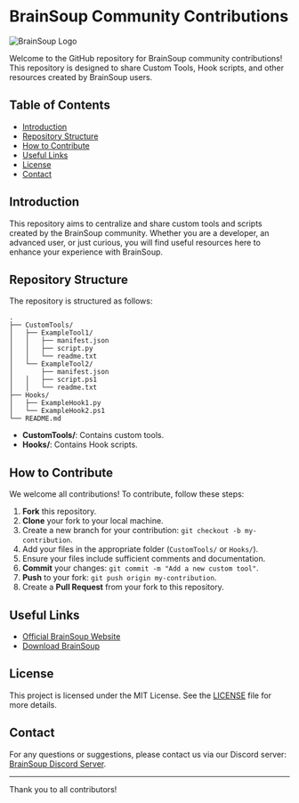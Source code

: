# BrainSoup Community Contributions

![BrainSoup Logo](https://www.nurgo-software.com/images/BrainSoup/BrainSoupCard256.png)

Welcome to the GitHub repository for BrainSoup community contributions! This repository is designed to share Custom Tools, Hook scripts, and other resources created by BrainSoup users.

## Table of Contents

- [Introduction](#introduction)
- [Repository Structure](#repository-structure)
- [How to Contribute](#how-to-contribute)
- [Useful Links](#useful-links)
- [License](#license)
- [Contact](#contact)

## Introduction

This repository aims to centralize and share custom tools and scripts created by the BrainSoup community. Whether you are a developer, an advanced user, or just curious, you will find useful resources here to enhance your experience with BrainSoup.

## Repository Structure

The repository is structured as follows:
```
.
├── CustomTools/
│   ├── ExampleTool1/
│   │   ├── manifest.json
│   │   ├── script.py
│   │   └── readme.txt
│   └── ExampleTool2/
│       ├── manifest.json
│   │   ├── script.ps1
│   │   └── readme.txt
├── Hooks/
│   ├── ExampleHook1.py
│   └── ExampleHook2.ps1
└── README.md
```

- **CustomTools/**: Contains custom tools.
- **Hooks/**: Contains Hook scripts.

## How to Contribute

We welcome all contributions! To contribute, follow these steps:

1. **Fork** this repository.
2. **Clone** your fork to your local machine.
3. Create a new branch for your contribution: `git checkout -b my-contribution`.
4. Add your files in the appropriate folder (`CustomTools/` or `Hooks/`).
5. Ensure your files include sufficient comments and documentation.
6. **Commit** your changes: `git commit -m "Add a new custom tool"`.
7. **Push** to your fork: `git push origin my-contribution`.
8. Create a **Pull Request** from your fork to this repository.

## Useful Links

- [Official BrainSoup Website](https://www.nurgo-software.com/products/brainsoup)
- [Download BrainSoup](https://www.nurgo-software.com/download/BrainSoup.msi)

## License

This project is licensed under the MIT License. See the [LICENSE](./LICENSE) file for more details.

## Contact

For any questions or suggestions, please contact us via our Discord server: [BrainSoup Discord Server](https://discord.gg/xt7PyCnH9S).

---

Thank you to all contributors!